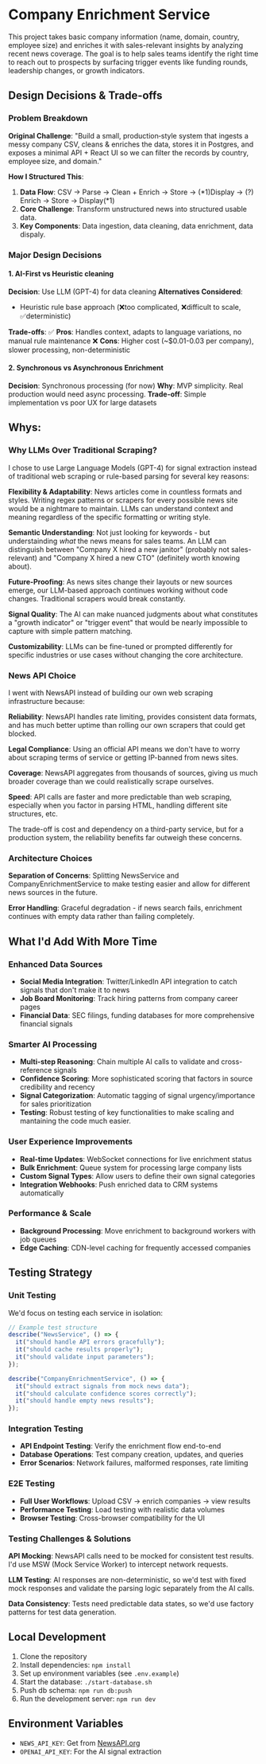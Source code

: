# Company Enrichment Service

This project takes basic company information (name, domain, country, employee size) and enriches it with sales-relevant insights by analyzing recent news coverage. The goal is to help sales teams identify the right time to reach out to prospects by surfacing trigger events like funding rounds, leadership changes, or growth indicators.

## Design Decisions & Trade-offs

### Problem Breakdown

**Original Challenge**: "Build a small, production‑style system that ingests a messy company CSV, cleans & enriches the data, stores it in Postgres, and exposes a minimal API + React UI so we can filter the records by country, employee size, and domain."

**How I Structured This**:

1. **Data Flow**: CSV -> Parse -> Clean + Enrich -> Store -> (*1)Display -> (?) Enrich -> Store -> Display(*1)
2. **Core Challenge**: Transform unstructured news into structured usable data.
3. **Key Components**: Data ingestion, data cleaning, data enrichment, data dispaly.

### Major Design Decisions

#### 1. AI-First vs Heuristic cleaning

**Decision**: Use LLM (GPT-4) for data cleaning
**Alternatives Considered**:

- Heuristic rule base approach (❌too complicated, ❌difficult to scale, ✅deterministic)

**Trade-offs**:
✅ **Pros**: Handles context, adapts to language variations, no manual rule maintenance
❌ **Cons**: Higher cost (~$0.01-0.03 per company), slower processing, non-deterministic

#### 2. Synchronous vs Asynchronous Enrichment

**Decision**: Synchronous processing (for now)
**Why**: MVP simplicity. Real production would need async processing.
**Trade-off**: Simple implementation vs poor UX for large datasets

## Whys:

### Why LLMs Over Traditional Scraping?

I chose to use Large Language Models (GPT-4) for signal extraction instead of traditional web scraping or rule-based parsing for several key reasons:

**Flexibility & Adaptability**: News articles come in countless formats and styles. Writing regex patterns or scrapers for every possible news site would be a nightmare to maintain. LLMs can understand context and meaning regardless of the specific formatting or writing style.

**Semantic Understanding**: Not just looking for keywords - but understainding _what_ the news means for sales teams. An LLM can distinguish between "Company X hired a new janitor" (probably not sales-relevant) and "Company X hired a new CTO" (definitely worth knowing about).

**Future-Proofing**: As news sites change their layouts or new sources emerge, our LLM-based approach continues working without code changes. Traditional scrapers would break constantly.

**Signal Quality**: The AI can make nuanced judgments about what constitutes a "growth indicator" or "trigger event" that would be nearly impossible to capture with simple pattern matching.

**Customizability**: LLMs can be fine-tuned or prompted differently for specific industries or use cases without changing the core architecture.

### News API Choice

I went with NewsAPI instead of building our own web scraping infrastructure because:

**Reliability**: NewsAPI handles rate limiting, provides consistent data formats, and has much better uptime than rolling our own scrapers that could get blocked.

**Legal Compliance**: Using an official API means we don't have to worry about scraping terms of service or getting IP-banned from news sites.

**Coverage**: NewsAPI aggregates from thousands of sources, giving us much broader coverage than we could realistically scrape ourselves.

**Speed**: API calls are faster and more predictable than web scraping, especially when you factor in parsing HTML, handling different site structures, etc.

The trade-off is cost and dependency on a third-party service, but for a production system, the reliability benefits far outweigh these concerns.

### Architecture Choices

**Separation of Concerns**: Splitting NewsService and CompanyEnrichmentService to make testing easier and allow for different news sources in the future.

**Error Handling**: Graceful degradation - if news search fails, enrichment continues with empty data rather than failing completely.

## What I'd Add With More Time

### Enhanced Data Sources

- **Social Media Integration**: Twitter/LinkedIn API integration to catch signals that don't make it to news
- **Job Board Monitoring**: Track hiring patterns from company career pages
- **Financial Data**: SEC filings, funding databases for more comprehensive financial signals

### Smarter AI Processing

- **Multi-step Reasoning**: Chain multiple AI calls to validate and cross-reference signals
- **Confidence Scoring**: More sophisticated scoring that factors in source credibility and recency
- **Signal Categorization**: Automatic tagging of signal urgency/importance for sales prioritization
- **Testing**: Robust testing of key functionalities to make scaling and mantaining the code much easier.

### User Experience Improvements

- **Real-time Updates**: WebSocket connections for live enrichment status
- **Bulk Enrichment**: Queue system for processing large company lists
- **Custom Signal Types**: Allow users to define their own signal categories
- **Integration Webhooks**: Push enriched data to CRM systems automatically

### Performance & Scale

- **Background Processing**: Move enrichment to background workers with job queues
- **Edge Caching**: CDN-level caching for frequently accessed companies

## Testing Strategy

### Unit Testing

We'd focus on testing each service in isolation:

```typescript
// Example test structure
describe("NewsService", () => {
  it("should handle API errors gracefully");
  it("should cache results properly");
  it("should validate input parameters");
});

describe("CompanyEnrichmentService", () => {
  it("should extract signals from mock news data");
  it("should calculate confidence scores correctly");
  it("should handle empty news results");
});
```

### Integration Testing

- **API Endpoint Testing**: Verify the enrichment flow end-to-end
- **Database Operations**: Test company creation, updates, and queries
- **Error Scenarios**: Network failures, malformed responses, rate limiting

### E2E Testing

- **Full User Workflows**: Upload CSV → enrich companies → view results
- **Performance Testing**: Load testing with realistic data volumes
- **Browser Testing**: Cross-browser compatibility for the UI

### Testing Challenges & Solutions

**API Mocking**: NewsAPI calls need to be mocked for consistent test results. I'd use MSW (Mock Service Worker) to intercept network requests.

**LLM Testing**: AI responses are non-deterministic, so we'd test with fixed mock responses and validate the parsing logic separately from the AI calls.

**Data Consistency**: Tests need predictable data states, so we'd use factory patterns for test data generation.

## Local Development

1. Clone the repository
2. Install dependencies: `npm install`
3. Set up environment variables (see `.env.example`)
4. Start the database: `./start-database.sh`
5. Push db schema: `npm run db:push`
6. Run the development server: `npm run dev`

## Environment Variables

- `NEWS_API_KEY`: Get from [NewsAPI.org](https://newsapi.org)
- `OPENAI_API_KEY`: For the AI signal extraction
